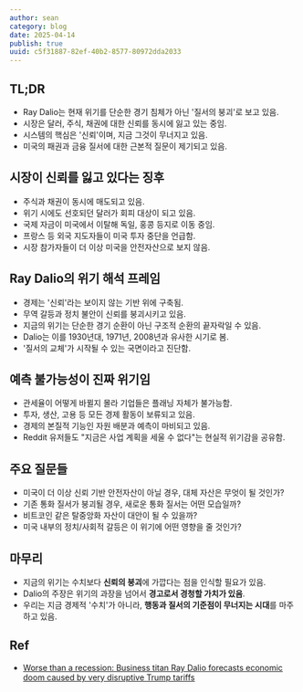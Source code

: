 ```yaml
---
author: sean
category: blog
date: 2025-04-14
publish: true
uuid: c5f31887-82ef-40b2-8577-80972dda2033
---
```


## TL;DR

- Ray Dalio는 현재 위기를 단순한 경기 침체가 아닌 '질서의 붕괴'로 보고 있음.
- 시장은 달러, 주식, 채권에 대한 신뢰를 동시에 잃고 있는 중임.
- 시스템의 핵심은 '신뢰'이며, 지금 그것이 무너지고 있음.
- 미국의 패권과 금융 질서에 대한 근본적 질문이 제기되고 있음.

## 시장이 신뢰를 잃고 있다는 징후

- 주식과 채권이 동시에 매도되고 있음.
- 위기 시에도 선호되던 달러가 회피 대상이 되고 있음.
- 국제 자금이 미국에서 이탈해 독일, 홍콩 등지로 이동 중임.
- 프랑스 등 외국 지도자들이 미국 투자 중단을 언급함.
- 시장 참가자들이 더 이상 미국을 안전자산으로 보지 않음.

## Ray Dalio의 위기 해석 프레임

- 경제는 '신뢰'라는 보이지 않는 기반 위에 구축됨.
- 무역 갈등과 정치 불안이 신뢰를 붕괴시키고 있음.
- 지금의 위기는 단순한 경기 순환이 아닌 구조적 순환의 끝자락일 수 있음.
- Dalio는 이를 1930년대, 1971년, 2008년과 유사한 시기로 봄.
- '질서의 교체'가 시작될 수 있는 국면이라고 진단함.

## 예측 불가능성이 진짜 위기임

- 관세율이 어떻게 바뀔지 몰라 기업들은 플래닝 자체가 불가능함.
- 투자, 생산, 고용 등 모든 경제 활동이 보류되고 있음.
- 경제의 본질적 기능인 자원 배분과 예측이 마비되고 있음.
- Reddit 유저들도 "지금은 사업 계획을 세울 수 없다"는 현실적 위기감을 공유함.

## 주요 질문들

- 미국이 더 이상 신뢰 기반 안전자산이 아닐 경우, 대체 자산은 무엇이 될 것인가?
- 기존 통화 질서가 붕괴될 경우, 새로운 통화 질서는 어떤 모습일까?
- 비트코인 같은 탈중앙화 자산이 대안이 될 수 있을까?
- 미국 내부의 정치/사회적 갈등은 이 위기에 어떤 영향을 줄 것인가?

## 마무리

- 지금의 위기는 수치보다 **신뢰의 붕괴**에 가깝다는 점을 인식할 필요가 있음.
- Dalio의 주장은 위기의 과장을 넘어서 **경고로서 경청할 가치가 있음**.
- 우리는 지금 경제적 '수치'가 아니라, **행동과 질서의 기준점이 무너지는 시대**를 마주하고 있음.

## Ref

- [Worse than a recession: Business titan Ray Dalio forecasts economic doom caused by very disruptive Trump tariffs](https://www.mediaite.com/news/worse-than-a-recession-business-titan-ray-dalio-forecasts-economic-doom-caused-by-very-disruptive-trump-tariffs/)